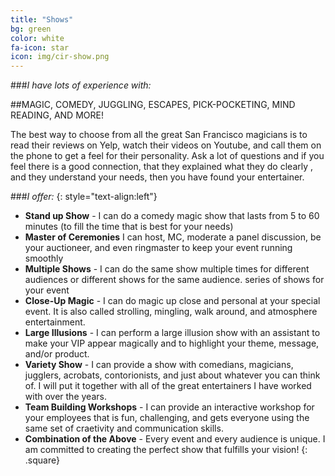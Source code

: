 ```yaml
---
title: "Shows"
bg: green
color: white
fa-icon: star
icon: img/cir-show.png
---
```


###*I have lots of experience with:*

##MAGIC, COMEDY, JUGGLING, ESCAPES, PICK-POCKETING, MIND READING, AND MORE!

The best way to choose from all the great San Francisco magicians is to read
their reviews on Yelp, watch their videos on Youtube, and call them on the
phone to get a feel for their personality. Ask a lot of questions and if you
feel there is a good connection, that they explained what they do
clearly , and they understand your needs, then you have found your
entertainer.

###*I offer:*
{: style="text-align:left"}

- **Stand up Show** - I can do a comedy magic show that lasts from 5 to 60 minutes (to fill the time that is best for your needs)
- **Master of Ceremonies** I can host, MC, moderate a panel discussion, be your auctioneer, and even ringmaster to keep your event running smoothly
- **Multiple Shows** - I can do the same show multiple times for different audiences or different shows for the same audience. series of shows for your event
- **Close-Up Magic** - I can do magic up close and personal at your special event. It is also called strolling, mingling, walk around, and atmosphere entertainment.
- **Large Illusions** - I can perform a large illusion show with an assistant to make your VIP appear magically and to highlight your theme, message, and/or product.
- **Variety Show** - I can provide a show with comedians, magicians, jugglers, acrobats, contorionists, and just about whatever you can think of. I will put it together with all of the great entertainers I have worked with over the years.
- **Team Building Workshops** - I can provide an interactive workshop for your employees that is fun, challenging, and gets everyone using the same set of craetivity and communication skills.
- **Combination of the Above** - Every event and every audience is unique. I am committed to creating the perfect show that fulfills your vision!
{: .square}
